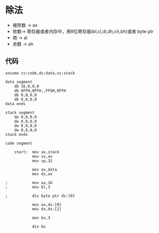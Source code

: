 
# 除法

* 被除数 -> ax
* 除数-> 寄存器或者内存中，用8位寄存器(bl,cl,dl,dh,ch,bh)或者 byte ptr
* 商 -> al
* 余数 -> ah


## 代码

```
assume cs:code,ds:data,ss:stack
    
data segment
    db 16,0,0,0
    db 0FFH,0FFH,,FFGH,0FFH
    db 0,0,0,0
    db 0,0,0,0
data ends
    
stack segment
    dw 0,0,0,0
    dw 0,0,0,0
    dw 0,0,0,0
    dw 0,0,0,0
stack ends
    
code segment
    
    start:  mov ax,stack
            mov ss,ax
            mov sp,32
            
            mov ax,data
            mov ds,ax
            
;           mov ax,16
;           mov bl,3
            
;           div byte ptr ds:[0]

            mov ax,ds:[0]
            mov dx,ds:[2]
            
            mov bx,3
            
            div bx
               
    
```